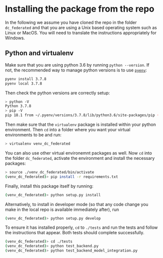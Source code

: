 # Installing the package from the repo

In the following we assume you have cloned the repo in the folder `dc_federated` and that you are using a Unix based operating system such as Linux or MacOS. You will need to translate the instructions appropriately for Windows.

## Python and virtualenv

Make sure that you are using python 3.6 by running `python --version`. If not, the recommended way to manage python versions is to use [`pyenv`](https://github.com/pyenv/pyenv):

```bash
pyenv install 3.7.8
pyenv local 3.7.8
```

Then check the python versions are correctly setup:

```bash
> python -V
Python 3.7.8
> pip -V
pip 18.1 from ~/.pyenv/versions/3.7.8/lib/python3.6/site-packages/pip (python 3.6)
```

Then make sure that the `virtualenv` package is installed within your python environment. Then `cd` into a folder where you want your virtual environments to be and run:

```bash
> virtualenv venv_dc_federated
```

You can also use other virtual environemnt packages as well. Now `cd` into the folder `dc_federated`, activate the environment and install the necessary packages:

```bash
> source ./venv_dc_federated/bin/activate
(venv_dc_federated)> pip install -r requirements.txt
```

Finally, install this package itself by running:

```bash
(venv_dc_federated)> python setup.py install
```

Alternatively, to install in developer mode (so that any code change you make in the local repo is available immediately after), run

```bash
(venv_dc_federated)> python setup.py develop
```

To ensure it has installed properly, `cd` to `./tests` and run the tests and follow the instructions that appear. Both tests should complete successfully.

```bash
(venv_dc_federated)> cd ./tests
(venv_dc_federated)> python test_backend.py
(venv_dc_federated)> python test_backend_model_integration.py
```
